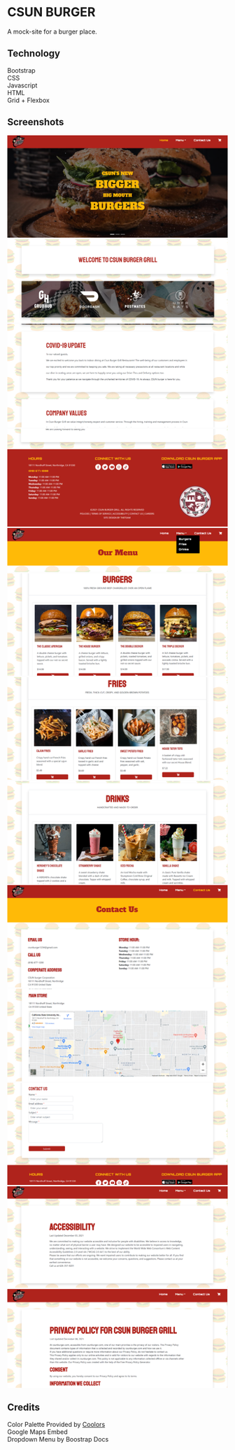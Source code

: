 # CSUN BURGER
A mock-site for a burger place.

## Technology  
Bootstrap  
CSS  
Javascript  
HTML  
Grid + Flexbox  

## Screenshots  
![Screenshot](https://github.com/kyledeguzmanx/RestaurantSite/blob/master/images/home1.png)  
![Screenshot](https://github.com/kyledeguzmanx/RestaurantSite/blob/master/images/home2.png)  
![Screenshot](https://github.com/kyledeguzmanx/RestaurantSite/blob/master/images/home3.png)  
![Screenshot](https://github.com/kyledeguzmanx/RestaurantSite/blob/master/images/home4.png)  
![Screenshot](https://github.com/kyledeguzmanx/RestaurantSite/blob/master/images/burger1.png)  
![Screenshot](https://github.com/kyledeguzmanx/RestaurantSite/blob/master/images/burger2.png)  
![Screenshot](https://github.com/kyledeguzmanx/RestaurantSite/blob/master/images/burger3.png)  
![Screenshot](https://github.com/kyledeguzmanx/RestaurantSite/blob/master/images/burger4.png)  
![Screenshot](https://github.com/kyledeguzmanx/RestaurantSite/blob/master/images/contact1.png)  
![Screenshot](https://github.com/kyledeguzmanx/RestaurantSite/blob/master/images/contact2.png)  
![Screenshot](https://github.com/kyledeguzmanx/RestaurantSite/blob/master/images/contact3.png) 
![Screenshot](https://github.com/kyledeguzmanx/RestaurantSite/blob/master/images/access1.png) 
![Screenshot](https://github.com/kyledeguzmanx/RestaurantSite/blob/master/images/privacy.png) 

## Credits
Color Palette Provided by [Coolors](https://coolors.co/)  
Google Maps Embed   
Dropdown Menu by Boostrap Docs
